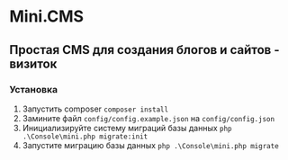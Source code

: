 # Mini.CMS
## Простая CMS для создания блогов и сайтов - визиток
### Установка
1. Запустить composer `composer install`
2. Замините файл `config/config.example.json` на `config/config.json`
3. Инициализируйте систему миграций базы данных `php .\Console\mini.php migrate:init`
4. Запустите миграцию базы данных `php .\Console\mini.php migrate`